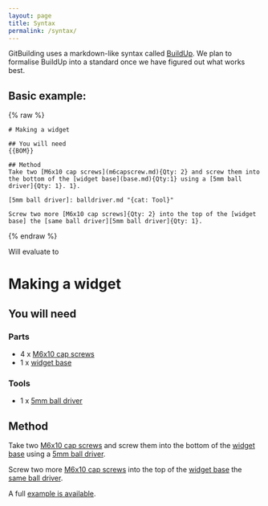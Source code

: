 ```yaml
---
layout: page
title: Syntax
permalink: /syntax/
---
```


GitBuilding uses a markdown-like syntax called [BuildUp](/syntax/buildup). We plan to formalise BuildUp into a standard once we have figured out what works best.

## Basic example:
{% raw %}

    # Making a widget

    ## You will need
    {{BOM}}

    ## Method
    Take two [M6x10 cap screws](m6capscrew.md){Qty: 2} and screw them into the bottom of the [widget base](base.md){Qty:1} using a [5mm ball driver]{Qty: 1}. 1}.

    [5mm ball driver]: balldriver.md "{cat: Tool}"

    Screw two more [M6x10 cap screws]{Qty: 2} into the top of the [widget base] the [same ball driver][5mm ball driver]{Qty: 1}.

{% endraw %}

Will evaluate to

<div class="example" markdown="1">

# Making a widget

## You will need


### Parts

* 4 x  [M6x10 cap screws]
* 1 x  [widget base]


### Tools

* 1 x  [5mm ball driver]


## Method
Take two [M6x10 cap screws] and screw them into the bottom of the [widget base] using a [5mm ball driver].

Screw two more [M6x10 cap screws] into the top of the [widget base] the [same ball driver][5mm ball driver].

[5mm ball driver]:balldriver
[M6x10 cap screws]:m6capscrew
[widget base]:base

</div >


A full [example is available](https://gitlab.com/bath_open_instrumentation_group/git-building-example).
